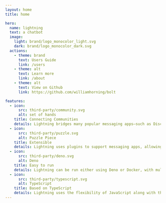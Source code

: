 ```yaml
---
layout: home
title: home

hero:
  name: lightning
  text: a chatbot
  image:
    light: brand/logo_monocolor_light.svg
    dark: brand/logo_monocolor_dark.svg
  actions:
    - theme: brand
      text: Users Guide
      link: /users
    - theme: alt
      text: Learn more
      link: /about
    - theme: alt
      text: View on Github
      link: https://github.com/williamhorning/bolt

features:
  - icon:
      src: third-party/community.svg
      alt: set of hands
    title: Connecting Communities
    details: Lightning bridges many popular messaging apps—such as Discord, Guilded, Revolt, and Telegram
  - icon:
      src: third-party/puzzle.svg
      alt: Puzzle Piece
    title: Extensible
    details: Lightning uses plugins to support messaging apps, allowing them to be enabled/disabled
  - icon:
      src: third-party/deno.svg
      alt: Deno
    title: Easy to run
    details: Lightning can be run either using Deno or Docker, with multiple database options
  - icon:
      src: third-party/typescript.svg
      alt: TypeScript
    title: Based on TypeScript
    details: Lightning uses the flexibility of JavaScript along with the safety provided by TypeScript and Deno
---
```

